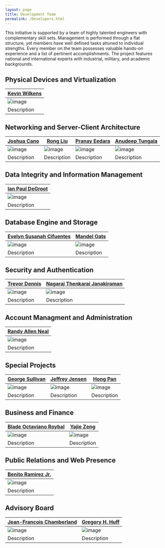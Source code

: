 ```yaml
---
layout: page
title: Development Team
permalink: /Developers.html
---
```


This initiative is supported by a team of highly talented engineers with complementary skill sets.
Management is performed through a flat structure, yet members have well defined tasks attuned to individual strengths.
Every member on the team possesses valuable hands-on experience and a list of pertinent accomplishments.
The project features national and international experts with industrial, military, and academic backgrounds.

## Physical Devices and Virtualization

[Kevin Wilkens](https://github.com/kevinwilkens22) |
--- |
![image](http://i.imgur.com/7Bc1z6K.jpg) |
Description |

## Networking and Server-Client Architecture

[Joshua Cano](https://github.com/jacano23) | [Rong Liu](https://github.com/liur180855) | [Pranay Eedara](https://github.com/epranaykumar) | [Anudeep Tungala](https://github.com/nranudeep1990)  
--- | --- | --- | ---
![image](http://i.imgur.com/2G0X5Gp.jpg) | ![image](http://i.imgur.com/2G0X5Gp.jpg) | ![image](http://i.imgur.com/2G0X5Gp.jpg) | ![image](http://i.imgur.com/2G0X5Gp.jpg) |
Description | Description | Description | Description |

## Data Integrity and Information Management

[Ian Paul DeGroot](https://github.com/iandegroot) |
--- |
![image](http://i.imgur.com/7Bc1z6K.jpg) |
Description |

## Database Engine and Storage

[Evelyn Susanah Cifuentes](https://github.com/cifuentesevelyn) | [Mandel Oats](https://github.com/mandeloats) |
--- | --- |
![image](http://i.imgur.com/2G0X5Gp.jpg) | ![image](http://i.imgur.com/2G0X5Gp.jpg) |
Description | Description |

## Security and Authentication 

[Trevor Dennis](https://github.com/td08) | [Nagaraj Thenkarai Janakiraman](https://github.com/tjnagaraj) |
--- | --- |
![image](http://i.imgur.com/2G0X5Gp.jpg) | ![image](http://i.imgur.com/2G0X5Gp.jpg) |
Description | Description |

## Account Managment and Administration

[Randy Allen Neal](https://github.com/gmnealusn) |
--- |
![image](http://i.imgur.com/7Bc1z6K.jpg) |
Description |

## Special Projects

[George Sullivan](https://github.com/I-Love-Github) | [Jeffrey Jensen](https://github.com/happycamper) | [Hong Pan](https://github.com/hongpan0507) |
--- | --- | --- |
![image](http://i.imgur.com/2G0X5Gp.jpg) | ![image](http://i.imgur.com/2G0X5Gp.jpg) | ![image](http://i.imgur.com/2G0X5Gp.jpg) |
Description | Description | Description |

## Business and Finance

[Blade Octaviano Roybal](https://github.com/Bladeroybal) | [Yajie Zeng](https://github.com/yjzeng8833) |
--- | --- |
![image](http://i.imgur.com/2G0X5Gp.jpg) | ![image](http://i.imgur.com/2G0X5Gp.jpg) |
Description | Description |

## Public Relations and Web Presence

[Benito Ramirez Jr.](https://github.com/BenitoRamirezJr) |
--- |
![image](http://i.imgur.com/7Bc1z6K.jpg) |
Description |

## Advisory Board

[Jean-Francois Chamberland](https://github.com/chmbrlnd) | [Gregory H. Huff](https://github.com/ghuff) |
--- | --- |
![image](http://i.imgur.com/2G0X5Gp.jpg) | ![image](http://i.imgur.com/2G0X5Gp.jpg) |
Description | Description |
